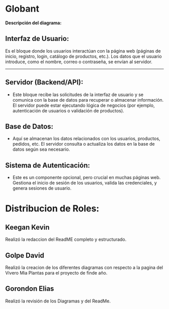 # Globant
**Descripción del diagrama:**

## Interfaz de Usuario:
Es el bloque donde los usuarios interactúan con la página web (páginas de inicio, registro, login, catálogo de productos, etc.).
Los datos que el usuario introduce, como el nombre, correo o contraseña, se envían al servidor.

---

## Servidor (Backend/API):
- Este bloque recibe las solicitudes de la interfaz de usuario y se comunica con la base de datos para recuperar o almacenar información.
El servidor puede estar ejecutando lógica de negocios (por ejemplo, autenticación de usuarios o validación de productos).


## Base de Datos:
- Aquí se almacenan los datos relacionados con los usuarios, productos, pedidos, etc.
El servidor consulta o actualiza los datos en la base de datos según sea necesario.


## Sistema de Autenticación:
- Este es un componente opcional, pero crucial en muchas páginas web.
Gestiona el inicio de sesión de los usuarios, valida las credenciales, y genera sesiones de usuario.


# **Distribucion de Roles:**
## **Keegan Kevin**
Realizó la redaccion del ReadME completo y estructurado.
## **Golpe David**
Realizó la creacion de los diferentes diagramas con respecto a la pagina del Vivero Mia Plantas para el proyecto de finde año.
## **Gorondon Elias**
Realizó la revisión de los Diagramas y del ReadMe.
